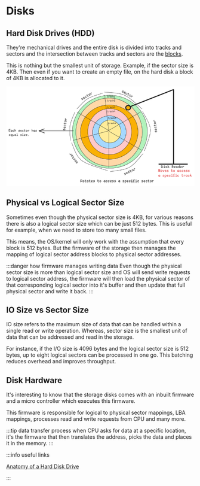 # Disks

## Hard Disk Drives (HDD)

They're mechanical drives and the entire disk is divided into tracks and sectors
and the intersection between tracks and sectors are the [blocks](./../memory-paging.md#page-size-and-block-size).

This is nothing but the smallest unit of storage.
Example, if the sector size is 4KB.
Then even if you want to create an empty file, on the hard disk a block of 4KB is allocated to it.

![hdd-disk](../../../static/img/hdd-sectors-tracks.excalidraw.png)

## Physical vs Logical Sector Size

Sometimes even though the physical sector size is 4KB,
for various reasons there is also a logical sector size which can be just 512 bytes.
This is useful for example, when we need to store too many small files.

This means, the OS/kernel will only work with the assumption that every block is 512 bytes.
But the firmware of the storage then manages the mapping of logical sector address blocks to physical sector addresses.

:::danger how firmware manages writing data
Even though the physical sector size is more than logical sector size and
OS will send write requests to logical sector address,
the firmware will then load the physical sector of that corresponding logical sector
into it's buffer and then update that full physical sector and write it back.
:::

## IO Size vs Sector Size

IO size refers to the maximum size of data that can be handled within a single read or write operation.
Whereas, sector size is the smallest unit of data that can be addressed and read in the storage.

For instance, if the I/O size is 4096 bytes and the logical sector size is 512 bytes,
up to eight logical sectors can be processed in one go.
This batching reduces overhead and improves throughput.

## Disk Hardware

It's interesting to know that the storage disks comes with an inbuilt
firmware and a micro controller which executes this firmware.

This firmware is responsible for logical to physical sector mappings,
LBA mappings, processes read and write requests from CPU and many more.

:::tip data transfer process
when CPU asks for data at a specific location,
it's the firmware that then translates the address, picks the data and
places it in the memory.
:::

:::info useful links

[Anatomy of a Hard Disk Drive](https://hardwaresecrets.com/anatomy-of-a-hard-disk-drive/)

:::
